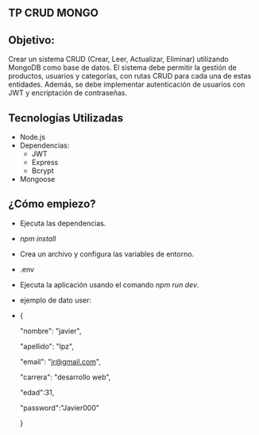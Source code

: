 
## TP CRUD MONGO

## Objetivo:

Crear un sistema CRUD (Crear, Leer, Actualizar, Eliminar) utilizando MongoDB como base de datos. El sistema debe permitir la gestión de productos, usuarios y categorías, con rutas CRUD para cada una de estas entidades. Además, se debe implementar autenticación de usuarios con JWT y encriptación de contraseñas.


## Tecnologías Utilizadas

-   Node.js
-   Dependencias:
    -   JWT
    -   Express
    -   Bcrypt
-   Mongoose

## ¿Cómo empiezo?

- Ejecuta las dependencias.

- *npm install*

- Crea un archivo y configura las variables de entorno.

- .env

- Ejecuta la aplicación usando el comando *npm run dev*.

- ejemplo de dato user:

- {

  "nombre": "javier",

  "apellido": "lpz",

  "email": "jr@gmail.com",

  "carrera": "desarrollo web",

  "edad":31,

  "password":"Javier000"

  }
